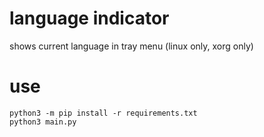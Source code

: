 # language indicator

shows current language in tray menu (linux only, xorg only)

# use
```
python3 -m pip install -r requirements.txt
python3 main.py
```
